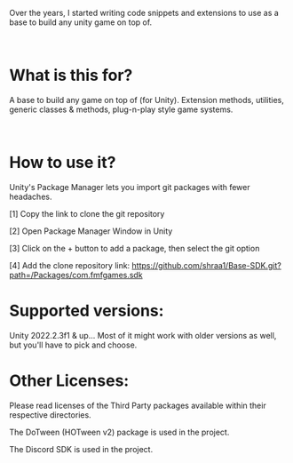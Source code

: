 Over the years, I started writing code snippets and extensions to use as a base to build any unity game on top of.

&nbsp;

# What is this for?

A base to build any game on top of (for Unity). Extension methods, utilities, generic classes & methods, plug-n-play style game systems.

&nbsp;

# How to use it?

Unity's Package Manager lets you import git packages with fewer headaches.

[1] Copy the link to clone the git repository

[2] Open Package Manager Window in Unity

[3] Click on the + button to add a package, then select the git option

[4] Add the clone repository link: https://github.com/shraa1/Base-SDK.git?path=/Packages/com.fmfgames.sdk

# Supported versions:

Unity 2022.2.3f1 & up... Most of it might work with older versions as well, but you'll have to pick and choose.

# Other Licenses:

Please read licenses of the Third Party packages available within their respective directories.

The DoTween (HOTween v2) package is used in the project.

The Discord SDK is used in the project.